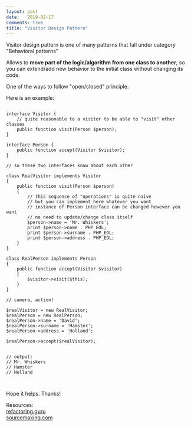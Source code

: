 ```yaml
---
layout: post
date:   2019-02-17
comments: true
title: "Visitor Design Pattern"
---
```


Visitor design pattern is one of many patterns that fall under category "Behavioral patterns"

Allows to **move part of the logic/algorithm from one class to another**, so you can extend/add new behavior to the initial class without changing its code.

One of the ways to follow "open/closed" principle.

Here is an example:

```

interface Visitor {
    // quite reasonable to a visitor to be able to "visit" other classes
    public function visit(Person $person);
}

interface Person {
    public function accept(Visitor $visitor);
}

// so these two interfaces know about each other

class RealVisitor implements Visitor
{
    public function visit(Person $person)
    {
        // this sequence of "operations" is quite naive
        // but you can implement here whatever you want
        // instance of Person interface can be changed however you want
        // no need to update/change class itself
        $person->name = 'Mr. Whiskers';
        print $person->name . PHP_EOL;
        print $person->surname . PHP_EOL;
        print $person->address . PHP_EOL;
    }
}

class RealPerson implements Person 
{
    public function accept(Visitor $visitor)
    {
        $visitor->visit($this);
    }
}

// camera, action!

$realVisitor = new RealVisitor;
$realPerson = new RealPerson;
$realPerson->name = 'David';
$realPerson->surname = 'Hamster';
$realPerson->address = 'Holland';

$realPerson->accept($realVisitor);


// output:
// Mr. Whiskers
// Hamster
// Holland   



```


Hope it helps. Thanks!

Resources:  
[refactoring.guru](https://refactoring.guru)  
[sourcemaking.com](https://sourcemaking.com/design_patterns/visitor/php)




